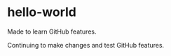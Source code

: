 # hello-world
Made to learn GitHub features.

Continuing to make changes and test GitHub features. 
